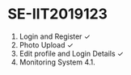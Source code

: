# SE-IIT2019123

1. Login and Register     ✓
2. Photo Upload           ✓
3. Edit profile and Login Details ✓
4. Monitoring System 
  4.1.  
